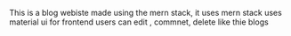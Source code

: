 This is a blog webiste made using the mern stack, 
it uses mern stack 
uses material ui for frontend
users can edit , commnet, delete like thie blogs
